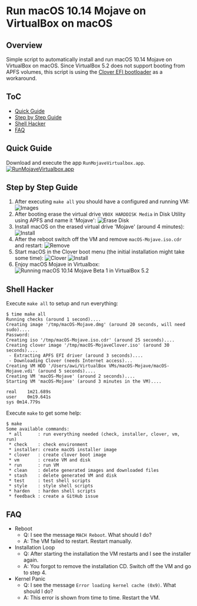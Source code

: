 # Run macOS 10.14 Mojave on VirtualBox on macOS

## Overview

Simple script to automatically install and run macOS 10.14 Mojave on VirtualBox on macOS. Since VirtualBox 5.2 does not support booting from APFS volumes, this script is using the [Clover EFI bootloader](https://sourceforge.net/projects/cloverefiboot/) as a workaround.

## ToC

 * [Quick Guide](#quick-guide)
 * [Step by Step Guide](#step-by-step-guide)
 * [Shell Hacker](#shell-hacker)
 * [FAQ](#faq)

##  Quick Guide

Download and execute the app ```RunMojaveVirtualbox.app```.
[![RunMojaveVirtualbox.app](img/app.png)](https://github.com/AlexanderWillner/runMacOSinVirtualBox/releases/download/1.0/RunMojaveVirtualbox.app.zip)
 
## Step by Step Guide

1. After executing ```make all``` you should have a configured and running VM:
![Images](img/images.png)
2. After booting erase the virtual drive ```VBOX HARDDISK Media``` in Disk Utility using APFS and name it 'Mojave':
![Erase Disk](img/erase.png)
3. Install macOS on the erased virtual drive 'Mojave' (around 4 minutes):
![Install](img/install.png)
4. After the reboot switch off the VM and remove ```macOS-Mojave.iso.cdr``` and restart:
![Remove](img/remove.png)
5. Start macOS in the Clover boot menu (the initial installation might take some time):
![Clover](img/clover.png)
![Install](img/install2.png)
6. Enjoy macOS Mojave in Virtualbox:
![Running macOS 10.14 Mojave Beta 1 in VirtualBox 5.2](img/macosMojaveBeta1.png)

## Shell Hacker
Execute ```make all``` to setup and run everything:

```
$ time make all
Running checks (around 1 second)....
Creating image '/tmp/macOS-Mojave.dmg' (around 20 seconds, will need sudo)....
Password:
Creating iso '/tmp/macOS-Mojave.iso.cdr' (around 25 seconds)....
Creating clover image '/tmp/macOS-MojaveClover.iso' (around 30 seconds)....
 - Extracting APFS EFI driver (around 3 seconds)....
 - Downloading Clover (needs Internet access)...
Creating VM HDD '/Users/awi/VirtualBox VMs/macOS-Mojave/macOS-Mojave.vdi' (around 5 seconds)....
Creating VM 'macOS-Mojave' (around 2 seconds)....
Starting VM 'macOS-Mojave' (around 3 minutes in the VM)....

real	1m21.689s
user	0m19.641s
sys	0m14.779s
```

Execute ```make``` to get some help:

```
$ make
Some available commands:
 * all      : run everything needed (check, installer, clover, vm, run)
 * check    : check environment
 * installer: create macOS installer image
 * clover   : create clover boot image
 * vm       : create VM and disk
 * run      : run VM
 * clean    : delete generated images and downloaded files
 * stash    : delete generated VM and disk
 * test     : test shell scripts
 * style    : style shell scripts
 * harden   : harden shell scripts
 * feedback : create a GitHub issue
```

## FAQ

* Reboot
  * Q: I see the message ```MACH Reboot```. What should I do?
  * A: The VM failed to restart. Restart manually.
* Installation Loop
  * Q: After starting the installation the VM restarts and I see the installer again.
  * A: You forgot to remove the installation CD. Switch off the VM and go to step 4.
* Kernel Panic
  * Q: I see the message ```Error loading kernel cache (0x9)```. What should I do?
  * A: This error is shown from time to time. Restart the VM.

